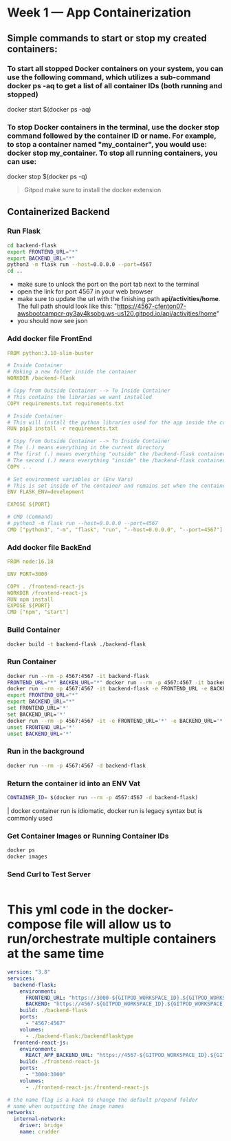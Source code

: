 # Week 1 — App Containerization

## Simple commands to start or stop my created containers:
### To start all stopped Docker containers on your system, you can use the following command, which utilizes a sub-command docker ps -aq to get a list of all container IDs (both running and stopped)
docker start $(docker ps -aq)
### To stop Docker containers in the terminal, use the docker stop command followed by the container ID or name. For example, to stop a container named "my_container", you would use: docker stop my_container. To stop all running containers, you can use: 
docker stop $(docker ps -q)

> Gitpod make sure to install the docker extension
## Containerized Backend
### Run Flask

```sh
cd backend-flask
export FRONTEND_URL="*"
export BACKEND_URL="*"
python3 -m flask run --host=0.0.0.0 --port=4567
cd ..
```
- make sure to unlock the port on the port tab next to the terminal
- open the link for port 4567 in your web browser
-  make sure to update the url with the finishing path **api/activities/home**. The full path should look like this: "https://4567-cfenton07-awsbootcampcr-qy3ay4ksobg.ws-us120.gitpod.io/api/activities/home"
-  you should now see json


### Add docker file FrontEnd
```yaml
FROM python:3.10-slim-buster

# Inside Container
# Making a new folder inside the container
WORKDIR /backend-flask

# Copy from Outside Container --> To Inside Container
# This contains the libraries we want installed
COPY requirements.txt requirements.txt

# Inside Container
# This will install the python libraries used for the app inside the container
RUN pip3 install -r requirements.txt

# Copy from Outside Container --> To Inside Container
# The (.) means everything in the current directory
# The first (.) means everything "outside" the /backend-flask container
# The second (.) means everything "inside" the /backend-flask container
COPY . . 

# Set environment variables or (Env Vars)
# This is set inside of the container and remains set when the container is running
ENV FLASK_ENV=development

EXPOSE ${PORT}

# CMD (Command) 
# python3 -m flask run --host=0.0.0.0 --port=4567
CMD ["python3", "-m", "flask", "run", "--host=0.0.0.0", "--port=4567"]
```
### Add docker file BackEnd
```yml
FROM node:16.18

ENV PORT=3000

COPY . /frontend-react-js
WORKDIR /frontend-react-js
RUN npm install
EXPOSE ${PORT}
CMD ["npm", "start"]
```
### Build Container
```sh
docker build -t backend-flask ./backend-flask
```
### Run Container
```sh
docker run --rm -p 4567:4567 -it backend-flask
FRONTEND_URL="*" BACKEN_URL="*" docker run --rm -p 4567:4567 -it backend-flask
docker run --rm -p 4567:4567 -it backend-flask -e FRONTEND_URL -e BACKEN_URL
export FRONTEND_URL="*"
export BACKEND_URL="*"
set FRONTEND_URL='*'
set BACKEND_URL='*'
docker run --rm -p 4567:4567 -it -e FRONTEND_URL='*' -e BACKEND_URL='*' backend-flask
unset FRONTEND_URL='*'
unset BACKEND_URL='*'
```
### Run in the background
```sh
docker run --rm -p 4567:4567 -d backend-flask
```
### Return the container id into an ENV Vat
```sh
CONTAINER_ID= $(docker run --rm -p 4567:4567 -d backend-flask)
```
| docker container run is idiomatic, docker run is legacy syntax but is commonly used

### Get Container Images or Running Container IDs
```sh
docker ps
docker images
```
### Send Curl to Test Server
```sh

```
# This yml code in the docker-compose file will allow us to run/orchestrate multiple containers at the same time
```yml
version: "3.8"
services:
  backend-flask:
    environment:
      FRONTEND_URL: "https://3000-${GITPOD_WORKSPACE_ID}.${GITPOD_WORKSPACE_CLUSTER_HOST}"
      BACKEND: "https://4567-${GITPOD_WORKSPACE_ID}.${GITPOD_WORKSPACE_CLUSTER_HOST}"
    build: ./backend-flask
    ports:
      - "4567:4567"
    volumes:
      - ./backend-flask:/backendflasktype
  frontend-react-js:
    environment:
      REACT_APP_BACKEND_URL: "https://4567-${GITPOD_WORKSPACE_ID}.${GITPOD_WORKSPACE_CLUSTER_HOST}"
    build: ./frontend-react-js
    ports:
      - "3000:3000"
    volumes:
      - ./frontend-react-js:/frontend-react-js

# the name flag is a hack to change the default prepend folder
# name when outputting the image names
networks:
  internal-network:
    driver: bridge
    name: crudder
```




